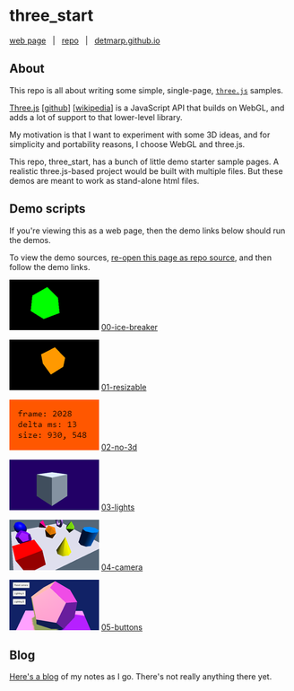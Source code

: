 # three_start

[web page](https://detmarp.github.io/three_start)
&nbsp; | &nbsp;
[repo](https://github.com/detmarp/three_start)
&nbsp; | &nbsp;
[detmarp.github.io](https://detmarp.github.io)

## About
This repo is all about writing some simple, single-page, [`three.js`](https://threejs.org/) samples.

[Three.js](https://threejs.org/)
[[github](https://github.com/mrdoob/three.js)]
[[wikipedia](https://en.wikipedia.org/wiki/Three.js)]
is a JavaScript API that builds on WebGL, and adds a lot of support to that lower-level library.

My motivation is that I want to experiment with some 3D ideas, and for simplicity and portability reasons, I choose WebGL and three.js.

This repo, three_start, has a bunch of little demo starter sample pages.  A realistic three.js-based project would be built with multiple files.  But these demos are meant to work as stand-alone html files.


## Demo scripts
If you're viewing this as a web page, then the demo links below should run the demos.

To view the demo sources, [re-open this page as repo source](https://github.com/detmarp/three_start), and then follow the demo links.

[![image](./00.png)](./00-ice-breaker.html)
[00-ice-breaker](./00-ice-breaker.html)

[![image](./01.png)](./01-resizable.html)
[01-resizable](./01-resizable.html)

[![image](./02.png)](./02-no-3d.html)
[02-no-3d](./02-no-3d.html)

[![image](./03.png)](./03-lights.html)
[03-lights](./03-lights.html)

[![image](./04.png)](./04-camera.html)
[04-camera](./04-camera.html)

[![image](./05.png)](./05-buttons.html)
[05-buttons](./05-buttons.html)

## Blog

[Here's a blog](blog/readme.md) of my notes as I go.  There's not really anything there yet.
